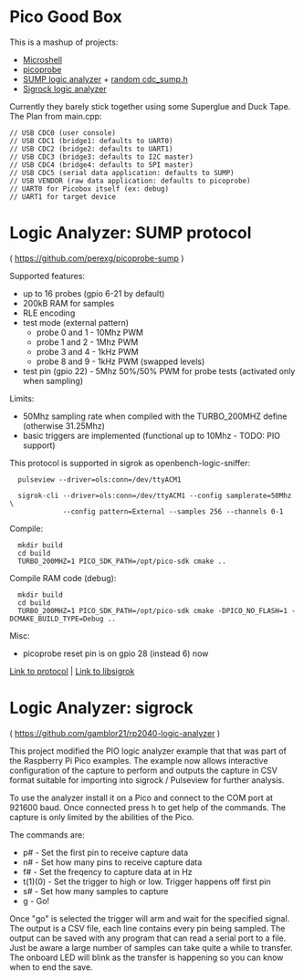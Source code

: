 Pico Good Box
=============

This is a mashup of projects:
- [Microshell](https://github.com/marcinbor85/microshell)
- [picoprobe](https://github.com/raspberrypi/picoprobe)
- [SUMP logic analyzer](https://github.com/perexg/picoprobe-sump) + [random cdc_sump.h](https://github.com/PoroCYon/picoprobe-sump)
- [Sigrock logic analyzer](https://github.com/gamblor21/rp2040-logic-analyzer)

Currently they barely stick together using some Superglue and Duck Tape. The Plan from main.cpp:

```
// USB CDC0 (user console)
// USB CDC1 (bridge1: defaults to UART0)
// USB CDC2 (bridge2: defaults to UART1)
// USB CDC3 (bridge3: defaults to I2C master)
// USB CDC4 (bridge4: defaults to SPI master)
// USB CDC5 (serial data application: defaults to SUMP)
// USB VENDOR (raw data application: defaults to picoprobe)
// UART0 for Picobox itself (ex: debug)
// UART1 for target device
```

Logic Analyzer: SUMP protocol
=============================
( https://github.com/perexg/picoprobe-sump )

Supported features:
    
- up to 16 probes (gpio 6-21 by default)
- 200kB RAM for samples
- RLE encoding
- test mode (external pattern)
  * probe 0 and 1 - 10Mhz PWM
  * probe 1 and 2 - 1Mhz PWM
  * probe 3 and 4 - 1kHz PWM
  * probe 8 and 9 - 1kHz PWM (swapped levels)
- test pin (gpio 22) - 5Mhz 50%/50% PWM for probe tests (activated only when sampling)
    
Limits:
    
- 50Mhz sampling rate when compiled with the TURBO_200MHZ define (otherwise 31.25Mhz)
- basic triggers are implemented (functional up to 10Mhz - TODO: PIO support)
    
This protocol is supported in sigrok as openbench-logic-sniffer:
    
```
  pulseview --driver=ols:conn=/dev/ttyACM1
    
  sigrok-cli --driver=ols:conn=/dev/ttyACM1 --config samplerate=50Mhz \
             --config pattern=External --samples 256 --channels 0-1
```

Compile:

```
  mkdir build
  cd build
  TURBO_200MHZ=1 PICO_SDK_PATH=/opt/pico-sdk cmake ..
```

Compile RAM code (debug):

```
  mkdir build
  cd build
  TURBO_200MHZ=1 PICO_SDK_PATH=/opt/pico-sdk cmake -DPICO_NO_FLASH=1 -DCMAKE_BUILD_TYPE=Debug ..
```
    
Misc:
    
- picoprobe reset pin is on gpio 28 (instead 6) now

[Link to protocol](https://www.sump.org/projects/analyzer/protocol) | 
[Link to libsigrok](https://github.com/sigrokproject/libsigrok/tree/master/src/hardware/openbench-logic-sniffer)


Logic Analyzer: sigrock
=======================
( https://github.com/gamblor21/rp2040-logic-analyzer )

This project modified the PIO logic analyzer example that that was part of the 
Raspberry Pi Pico examples. The example now allows interactive configuration 
of the capture to perform and outputs the capture in CSV format suitable for
importing into sigrock / Pulseview for further analysis.

To use the analyzer install it on a Pico and connect to the COM port at 921600 
baud. Once connected press h to get help of the commands. The capture is
only limited by the abilities of the Pico.

The commands are:
  * p# - Set the first pin to receive capture data
  * n# - Set how many pins to receive capture data
  * f# - Set the freqency to capture data at in Hz
  * t(1)(0) - Set the trigger to high or low. Trigger happens off first pin
  * s# - Set how many samples to capture
  * g - Go!

Once "go" is selected the trigger will arm and wait for the specified signal.
The output is a CSV file, each line contains every pin being sampled. The output
can be saved with any program that can read a serial port to a file. Just be
aware a large number of samples can take quite a while to transfer. The
onboard LED will blink as the transfer is happening so you can know when to end
the save.
